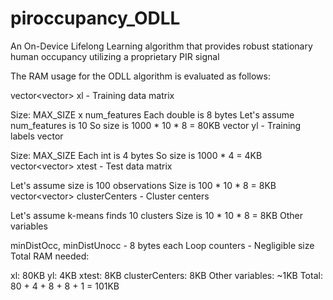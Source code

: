 # piroccupancy_ODLL
An On-Device Lifelong Learning algorithm that provides robust stationary human occupancy utilizing a proprietary PIR signal

The RAM usage for the ODLL algorithm is evaluated as follows:

vector<vector<double>> xl - Training data matrix

Size: MAX_SIZE x num_features
Each double is 8 bytes
Let's assume num_features is 10
So size is 1000 * 10 * 8 = 80KB
vector<int> yl - Training labels vector

Size: MAX_SIZE
Each int is 4 bytes
So size is 1000 * 4 = 4KB
vector<vector<double>> xtest - Test data matrix

Let's assume size is 100 observations
Size is 100 * 10 * 8 = 8KB
vector<vector<double>> clusterCenters - Cluster centers

Let's assume k-means finds 10 clusters
Size is 10 * 10 * 8 = 8KB
Other variables

minDistOcc, minDistUnocc - 8 bytes each
Loop counters - Negligible size
Total RAM needed:

xl: 80KB
yl: 4KB
xtest: 8KB
clusterCenters: 8KB
Other variables: ~1KB
Total: 80 + 4 + 8 + 8 + 1 = 101KB
